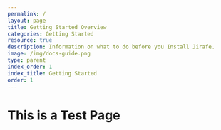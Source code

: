 ```yaml
---
permalink: /
layout: page
title: Getting Started Overview
categories: Getting Started
resource: true
description: Information on what to do before you Install Jirafe.
image: /img/docs-guide.png
type: parent
index_order: 1
index_title: Getting Started
order: 1
---
```


# This is a Test Page